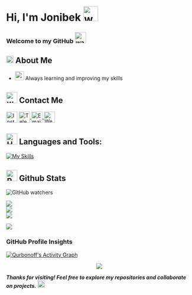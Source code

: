 # Hi, I'm Jonibek  <img src="https://user-images.githubusercontent.com/72663882/171687151-bb31c996-c9d2-49c8-b593-734946893b23.gif" alt="waving hand gif" aria-hidden="true" width="40" />

<!-- ### Welcome to my GitHub <img src="https://media.contented.ru/wp-content/uploads/2023/08/hi-1.gif" alt="waving hand gif" aria-hidden="true" width="30"/> -->

### Welcome to my GitHub <img src="https://media.tenor.com/KDRVCsqk4bUAAAAi/your-welcome.gif" alt="waving hand gif" aria-hidden="true" width="30" />

## <img src="https://static.wikia.nocookie.net/mopeio/images/f/f6/FireGif-S2.gif/revision/latest/scale-to-width/360?cb=20220429030005" alt="waving hand gif" aria-hidden="true" width="20" /> About Me
<!-- - 💻 I specialize in [Your Specialization] -->
<!-- - 🚀 I enjoy working on [Type of Projects You Like] -->
- <img src="https://i.pinimg.com/originals/2e/36/16/2e3616d516582e7610fdb777e903ddef.gif" alt="waving hand gif" aria-hidden="true" height="24" style="margin-bottom: -4px;"/> Always learning and improving my skills

## <img src="https://prime-sender.com/gifs/contact-us.gif" alt="waving hand gif" aria-hidden="true" height="30"/> Contact Me
<a href="https://instagram.com/qurbonoff.11" title="Instagram"><img alt="Instagram"  src="https://img.shields.io/badge/Instagram-%23ee2a7b?style=for-the-badge&logo=instagram" height="30" align="center"/></a>
<a href="https://t.me/Qurbonoff_11" title="Telegram"><img alt="Telegram" src="https://img.shields.io/badge/Telegram-%2324A1DE?style=for-the-badge&logo=telegram&logoColor=%23fff" height="30" align="center"/> </a>
<a href="https://jonibekqurbonov570@gmail.com" title="Email"><img alt="Email" src="https://img.shields.io/badge/Email-%23ff0000?style=for-the-badge&logo=gmail&logoColor=white" height="30" align="center"/> </a>
<a href="#" title="Website"><img alt="Website" src="https://img.shields.io/badge/Web_Site-yellow?style=for-the-badge&logo=circuitverse&logoColor=white" height="30" align="center"/> </a>


<!-- <a href="https://www.linkedin.com/in/john-mwendwa/"><img  alt="LinkedIn" title="LinkedIn" src="https://img.shields.io/static/v1?message=LinkedIn&logo=linkedin&label=&color=0077B5&logoColor=white&labelColor=&style=for-the-badge" height="30" align="center" /></a> -->

<!-- <img src="https://raw.githubusercontent.com/Tarikul-Islam-Anik/Animated-Fluent-Emojis/master/Emojis/Hand%20gestures/Handshake.png" alt="Handshake" width="25" height="25" align="center" /> -->

<!-- [- Currently working on <a href="https://book-commerce-murex.vercel.app/">book commerce</a>]:: -->

## <img src="https://images.squarespace-cdn.com/content/v1/5f89b1bd7f2f51237c7e1662/1603830221701-750TOUJK5NFPQBFDHRLR/Pool+Docs+Icon+Animation+%28Tools%29.gif" alt="Hammer and Wrench" width="30" height="30" /> **Languages and Tools:**
[![My Skills](https://skillicons.dev/icons?i=html,css,sass,bootstrap,tailwind,pug,git,github,md,notion,npm,ps,pycharm,sublime,vscode,webstorm,figma,bash,less&perline=13)](#)

## <img src="https://raw.githubusercontent.com/Tarikul-Islam-Anik/Animated-Fluent-Emojis/master/Emojis/Travel%20and%20places/Rocket.png" alt="Rocket" width="30" height="30" /> Github Stats

<!-- ![Profile Views](https://komarev.com/ghpvc/?username=Qurbonoff11&color=ff0000) -->

![GitHub watchers](https://img.shields.io/github/watchers/Qurbonoff11/Qurbonoff11?style=for-the-badge&logo=github&label=Github%20watchers)

![](https://github-readme-stats.vercel.app/api?username=qurbonoff11&theme=aura&hide_border=false&include_all_commits=false&count_private=false)<br/>
![](https://nirzak-streak-stats.vercel.app/?user=qurbonoff11&theme=aura&hide_border=false)<br/>
![](https://github-readme-stats.vercel.app/api/top-langs/?username=qurbonoff11&theme=aura&hide_border=false&include_all_commits=false&count_private=false&layout=compact)

![](https://github-profile-trophy.vercel.app/?username=qurbonoff11&theme=radical&no-frame=true&no-bg=true&margin-w=4)

### GitHub Profile Insights

[![Qurbonoff's Activity Graph](https://github-readme-activity-graph.vercel.app/graph?username=Qurbonoff11&theme=github)](https://github.com/Qurbonoff11)


<p align="center">
     <img src="https://capsule-render.vercel.app/api?type=venom&height=200&color=gradient&section=header&reversal=false"/>
</p>

___Thanks for visiting! Feel free to explore my repositories and collaborate on projects.___ <img src="https://i.giphy.com/23D8NR89IoZUC9jgsO.webp" alt="Hammer and Wrench" height="20" style="margin-bottom: -3px;"/>

